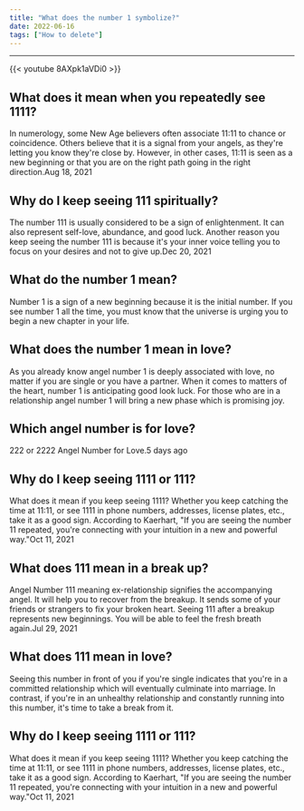 ```yaml
---
title: "What does the number 1 symbolize?"
date: 2022-06-16
tags: ["How to delete"]
---
```


---
{{< youtube 8AXpk1aVDi0 >}}
## What does it mean when you repeatedly see 1111?
In numerology, some New Age believers often associate 11:11 to chance or coincidence. Others believe that it is a signal from your angels, as they're letting you know they're close by. However, in other cases, 11:11 is seen as a new beginning or that you are on the right path going in the right direction.Aug 18, 2021

## Why do I keep seeing 111 spiritually?
The number 111 is usually considered to be a sign of enlightenment. It can also represent self-love, abundance, and good luck. Another reason you keep seeing the number 111 is because it's your inner voice telling you to focus on your desires and not to give up.Dec 20, 2021

## What do the number 1 mean?
Number 1 is a sign of a new beginning because it is the initial number. If you see number 1 all the time, you must know that the universe is urging you to begin a new chapter in your life.

## What does the number 1 mean in love?
As you already know angel number 1 is deeply associated with love, no matter if you are single or you have a partner. When it comes to matters of the heart, number 1 is anticipating good look luck. For those who are in a relationship angel number 1 will bring a new phase which is promising joy.

## Which angel number is for love?
222 or 2222 Angel Number for Love.5 days ago

## Why do I keep seeing 1111 or 111?
What does it mean if you keep seeing 1111? Whether you keep catching the time at 11:11, or see 1111 in phone numbers, addresses, license plates, etc., take it as a good sign. According to Kaerhart, "If you are seeing the number 11 repeated, you're connecting with your intuition in a new and powerful way."Oct 11, 2021

## What does 111 mean in a break up?
Angel Number 111 meaning ex-relationship signifies the accompanying angel. It will help you to recover from the breakup. It sends some of your friends or strangers to fix your broken heart. Seeing 111 after a breakup represents new beginnings. You will be able to feel the fresh breath again.Jul 29, 2021

## What does 111 mean in love?
Seeing this number in front of you if you're single indicates that you're in a committed relationship which will eventually culminate into marriage. In contrast, if you're in an unhealthy relationship and constantly running into this number, it's time to take a break from it.

## Why do I keep seeing 1111 or 111?
What does it mean if you keep seeing 1111? Whether you keep catching the time at 11:11, or see 1111 in phone numbers, addresses, license plates, etc., take it as a good sign. According to Kaerhart, "If you are seeing the number 11 repeated, you're connecting with your intuition in a new and powerful way."Oct 11, 2021

